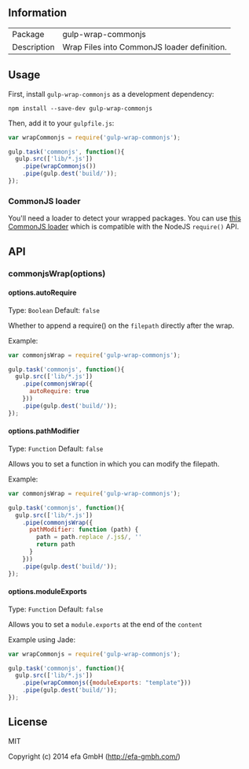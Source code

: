 ## Information

<table>
<tr>
<td>Package</td><td>gulp-wrap-commonjs</td>
</tr>
<tr>
<td>Description</td>
<td>Wrap Files into CommonJS loader definition.</td>
</tr>
</table>

## Usage

First, install `gulp-wrap-commonjs` as a development dependency:

```shell
npm install --save-dev gulp-wrap-commonjs
```

Then, add it to your `gulpfile.js`:

```javascript
var wrapCommonjs = require('gulp-wrap-commonjs');

gulp.task('commonjs', function(){
  gulp.src(['lib/*.js'])
    .pipe(wrapCommonjs())
    .pipe(gulp.dest('build/'));
});
```



### CommonJS loader
You'll need a loader to detect your wrapped packages. You can use [this CommonJS loader](https://github.com/efacilitation/commonjs-loader) which is compatible with the NodeJS `require()` API.


## API

### commonjsWrap(options)

#### options.autoRequire
Type: `Boolean`
Default: `false`

Whether to append a require() on the `filepath` directly after the wrap.

Example:

```javascript
var commonjsWrap = require('gulp-wrap-commonjs');

gulp.task('commonjs', function(){
  gulp.src(['lib/*.js'])
    .pipe(commonjsWrap({
      autoRequire: true
    }))
    .pipe(gulp.dest('build/'));
});
```

#### options.pathModifier
Type: `Function`
Default: `false`

Allows you to set a function in which you can modify the filepath.

Example:

```javascript
var commonjsWrap = require('gulp-wrap-commonjs');

gulp.task('commonjs', function(){
  gulp.src(['lib/*.js'])
    .pipe(commonjsWrap({
      pathModifier: function (path) {
        path = path.replace /.js$/, ''
        return path
      }
    }))
    .pipe(gulp.dest('build/'));
});
```



#### options.moduleExports
Type: `Function`
Default: `false`

Allows you to set a `module.exports` at the end of the `content`

Example using Jade:

```javascript
var wrapCommonjs = require('gulp-wrap-commonjs');

gulp.task('commonjs', function(){
  gulp.src(['lib/*.js'])
    .pipe(wrapCommonjs({moduleExports: "template"}))
    .pipe(gulp.dest('build/'));
});
```


## License

MIT

Copyright (c) 2014 efa GmbH (http://efa-gmbh.com/)